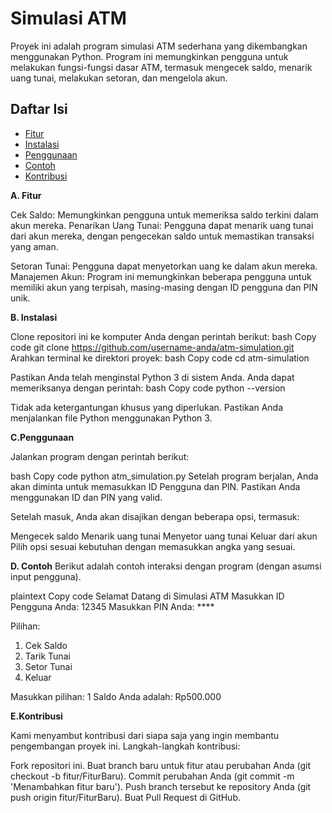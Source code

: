 # Simulasi ATM

Proyek ini adalah program simulasi ATM sederhana yang dikembangkan menggunakan Python. Program ini memungkinkan pengguna untuk melakukan fungsi-fungsi dasar ATM, termasuk mengecek saldo, menarik uang tunai, melakukan setoran, dan mengelola akun.

## Daftar Isi

- [Fitur](#fitur)
- [Instalasi](#instalasi)
- [Penggunaan](#penggunaan)
- [Contoh](#contoh)
- [Kontribusi](#kontribusi)

**A. Fitur**

Cek Saldo: Memungkinkan pengguna untuk memeriksa saldo terkini dalam akun mereka.
Penarikan Uang Tunai: Pengguna dapat menarik uang tunai dari akun mereka, dengan pengecekan saldo untuk memastikan transaksi yang aman.

Setoran Tunai: Pengguna dapat menyetorkan uang ke dalam akun mereka.
Manajemen Akun: Program ini memungkinkan beberapa pengguna untuk memiliki akun yang terpisah, masing-masing dengan ID pengguna dan PIN unik.

**B. Instalasi**

Clone repositori ini ke komputer Anda dengan perintah berikut:
bash
Copy code
git clone https://github.com/username-anda/atm-simulation.git
Arahkan terminal ke direktori proyek:
bash
Copy code
cd atm-simulation

Pastikan Anda telah menginstal Python 3 di sistem Anda. Anda dapat memeriksanya dengan perintah:
bash
Copy code
python --version

Tidak ada ketergantungan khusus yang diperlukan. Pastikan Anda menjalankan file Python menggunakan Python 3.

**C.Penggunaan**

Jalankan program dengan perintah berikut:

bash
Copy code
python atm_simulation.py
Setelah program berjalan, Anda akan diminta untuk memasukkan ID Pengguna dan PIN. Pastikan Anda menggunakan ID dan PIN yang valid.

Setelah masuk, Anda akan disajikan dengan beberapa opsi, termasuk:

Mengecek saldo
Menarik uang tunai
Menyetor uang tunai
Keluar dari akun
Pilih opsi sesuai kebutuhan dengan memasukkan angka yang sesuai.

**D. Contoh**
Berikut adalah contoh interaksi dengan program (dengan asumsi input pengguna).

plaintext
Copy code
Selamat Datang di Simulasi ATM
Masukkan ID Pengguna Anda: 12345
Masukkan PIN Anda: ****

Pilihan:
1. Cek Saldo
2. Tarik Tunai
3. Setor Tunai
4. Keluar

Masukkan pilihan: 1
Saldo Anda adalah: Rp500.000

**E.Kontribusi**

Kami menyambut kontribusi dari siapa saja yang ingin membantu pengembangan proyek ini. 
Langkah-langkah kontribusi:

Fork repositori ini.
Buat branch baru untuk fitur atau perubahan Anda (git checkout -b fitur/FiturBaru).
Commit perubahan Anda (git commit -m 'Menambahkan fitur baru').
Push branch tersebut ke repository Anda (git push origin fitur/FiturBaru).
Buat Pull Request di GitHub.
